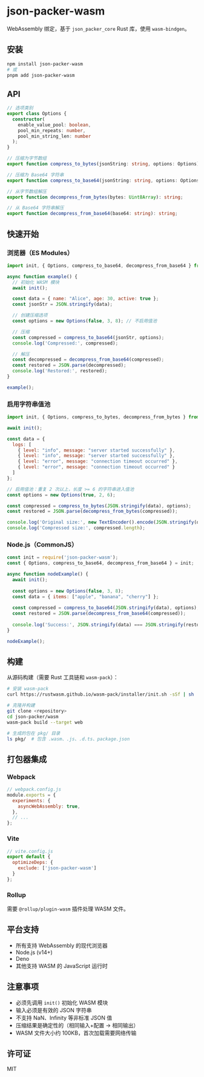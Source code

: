 # json-packer-wasm

WebAssembly 绑定，基于 `json_packer_core` Rust 库，使用 `wasm-bindgen`。

## 安装

```bash
npm install json-packer-wasm
# 或
pnpm add json-packer-wasm
```

## API

```typescript
// 选项类别
export class Options {
  constructor(
    enable_value_pool: boolean,
    pool_min_repeats: number,
    pool_min_string_len: number
  );
}

// 压缩为字节数组
export function compress_to_bytes(jsonString: string, options: Options): Uint8Array;

// 压缩为 Base64 字符串
export function compress_to_base64(jsonString: string, options: Options): string;

// 从字节数组解压
export function decompress_from_bytes(bytes: Uint8Array): string;

// 从 Base64 字符串解压
export function decompress_from_base64(base64: string): string;
```

## 快速开始

### 浏览器（ES Modules）

```javascript
import init, { Options, compress_to_base64, decompress_from_base64 } from 'json-packer-wasm';

async function example() {
  // 初始化 WASM 模块
  await init();

  const data = { name: "Alice", age: 30, active: true };
  const jsonStr = JSON.stringify(data);

  // 创建压缩选项
  const options = new Options(false, 3, 8); // 不启用值池

  // 压缩
  const compressed = compress_to_base64(jsonStr, options);
  console.log('Compressed:', compressed);

  // 解压
  const decompressed = decompress_from_base64(compressed);
  const restored = JSON.parse(decompressed);
  console.log('Restored:', restored);
}

example();
```

### 启用字符串值池

```javascript
import init, { Options, compress_to_bytes, decompress_from_bytes } from 'json-packer-wasm';

await init();

const data = {
  logs: [
    { level: "info", message: "server started successfully" },
    { level: "info", message: "server started successfully" },
    { level: "error", message: "connection timeout occurred" },
    { level: "error", message: "connection timeout occurred" }
  ]
};

// 启用值池：重复 2 次以上，长度 >= 6 的字符串进入值池
const options = new Options(true, 2, 6);

const compressed = compress_to_bytes(JSON.stringify(data), options);
const restored = JSON.parse(decompress_from_bytes(compressed));

console.log('Original size:', new TextEncoder().encode(JSON.stringify(data)).length);
console.log('Compressed size:', compressed.length);
```

### Node.js（CommonJS）

```javascript
const init = require('json-packer-wasm');
const { Options, compress_to_base64, decompress_from_base64 } = init;

async function nodeExample() {
  await init();
  
  const options = new Options(false, 3, 8);
  const data = { items: ["apple", "banana", "cherry"] };
  
  const compressed = compress_to_base64(JSON.stringify(data), options);
  const restored = JSON.parse(decompress_from_base64(compressed));
  
  console.log('Success:', JSON.stringify(data) === JSON.stringify(restored));
}

nodeExample();
```

## 构建

从源码构建（需要 Rust 工具链和 `wasm-pack`）：

```bash
# 安装 wasm-pack
curl https://rustwasm.github.io/wasm-pack/installer/init.sh -sSf | sh

# 克隆并构建
git clone <repository>
cd json-packer/wasm
wasm-pack build --target web

# 生成的包在 pkg/ 目录
ls pkg/  # 包含 .wasm、.js、.d.ts、package.json
```

## 打包器集成

### Webpack

```javascript
// webpack.config.js
module.exports = {
  experiments: {
    asyncWebAssembly: true,
  },
  // ...
};
```

### Vite

```javascript
// vite.config.js
export default {
  optimizeDeps: {
    exclude: ['json-packer-wasm']
  }
};
```

### Rollup

需要 `@rollup/plugin-wasm` 插件处理 WASM 文件。

## 平台支持

- 所有支持 WebAssembly 的现代浏览器
- Node.js (v14+)
- Deno
- 其他支持 WASM 的 JavaScript 运行时

## 注意事项

- 必须先调用 `init()` 初始化 WASM 模块
- 输入必须是有效的 JSON 字符串
- 不支持 NaN、Infinity 等非标准 JSON 值
- 压缩结果是确定性的（相同输入+配置 → 相同输出）
- WASM 文件大小约 100KB，首次加载需要网络传输

## 许可证

MIT
